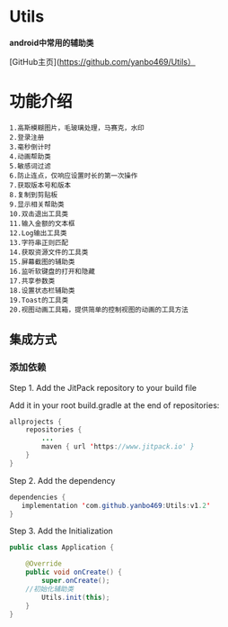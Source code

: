 # **Utils**
**android中常用的辅助类**

[GitHub主页](https://github.com/yanbo469/Utils）

# 功能介绍

	1.高斯模糊图片，毛玻璃处理，马赛克，水印
	2.登录注册
	3.毫秒倒计时
	4.动画帮助类
	5.敏感词过滤
	6.防止连点，仅响应设置时长的第一次操作
	7.获取版本号和版本
	8.复制到剪贴板
	9.显示相关帮助类
	10.双击退出工具类
	11.输入金额的文本框
	12.Log输出工具类
	13.字符串正则匹配
	14.获取资源文件的工具类
	15.屏幕截图的辅助类
	16.监听软键盘的打开和隐藏
	17.共享参数类
	18.设置状态栏辅助类
	19.Toast的工具类
	20.视图动画工具箱，提供简单的控制视图的动画的工具方法


## 集成方式

### 添加依赖

Step 1. Add the JitPack repository to your build file

Add it in your root build.gradle at the end of repositories:

```java
allprojects {
	repositories {
		...
		maven { url 'https://www.jitpack.io' }
	}
}
```

Step 2. Add the dependency

```java
dependencies {
   implementation 'com.github.yanbo469:Utils:v1.2'
}

```

Step 3. Add the Initialization

```java
public class Application {

    @Override
    public void onCreate() {
        super.onCreate();
	//初始化辅助类
        Utils.init(this);
    }
}


